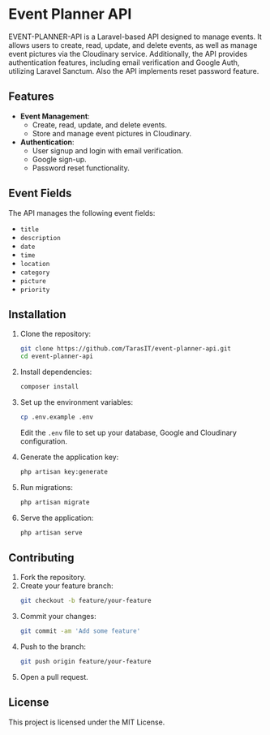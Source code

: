 # Event Planner API

EVENT-PLANNER-API is a Laravel-based API designed to manage events. It allows users to create, read, update, and delete events, as well as manage event pictures via the Cloudinary service. Additionally, the API provides authentication features, including email verification and Google Auth, utilizing Laravel Sanctum. Also the API implements reset password feature.

## Features

-   **Event Management**:
    -   Create, read, update, and delete events.
    -   Store and manage event pictures in Cloudinary.
-   **Authentication**:
    -   User signup and login with email verification.
    -   Google sign-up.
    -   Password reset functionality.

## Event Fields

The API manages the following event fields:

-   `title`
-   `description`
-   `date`
-   `time`
-   `location`
-   `category`
-   `picture`
-   `priority`

## Installation

1. Clone the repository:

    ```sh
    git clone https://github.com/TarasIT/event-planner-api.git
    cd event-planner-api
    ```

2. Install dependencies:

    ```sh
    composer install
    ```

3. Set up the environment variables:

    ```sh
    cp .env.example .env
    ```

    Edit the `.env` file to set up your database, Google and Cloudinary configuration.

4. Generate the application key:

    ```sh
    php artisan key:generate
    ```

5. Run migrations:

    ```sh
    php artisan migrate
    ```

6. Serve the application:
    ```sh
    php artisan serve
    ```

## Contributing

1. Fork the repository.
2. Create your feature branch:
    ```sh
    git checkout -b feature/your-feature
    ```
3. Commit your changes:
    ```sh
    git commit -am 'Add some feature'
    ```
4. Push to the branch:
    ```sh
    git push origin feature/your-feature
    ```
5. Open a pull request.

## License

This project is licensed under the MIT License.
